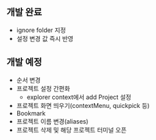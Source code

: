 ## 개발 완료

- ignore folder 지정
- 설정 변경 값 즉시 반영

## 개발 예정

- 순서 변경
- 프로젝트 설정 간편화
  - explorer context에서 add Project 설정
- 프로젝트 화면 띄우기(contextMenu, quickpick 등)
- Bookmark
- 프로젝트 이름 변경(aliases)
- 프로젝트 삭제 및 해당 프로젝트 터미널 오픈
